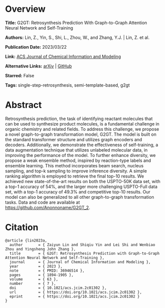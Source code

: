 # Overview
**Title:**
G2GT: Retrosynthesis Prediction With Graph-to-Graph Attention Neural Network and Self-Training

**Authors:**
Lin, Z., Yin, S., Shi, L., Zhou, W., and Zhang, Y.J. |
Lin, Z. et al.

**Publication Date:**
2023/03/22

**Link:**
[ACS Journal of Chemical Information and Modeling](https://pubs.acs.org/doi/10.1021/acs.jcim.2c01302)

**Alternative Links:**
[arXiv](https://arxiv.org/abs/2204.08608) |
[GitHub](https://github.com/ZaiyunLin/G2GT_2)

**Starred:**
False

**Tags:**
single-step-retrosynthesis, semi-template-based, g2gt


# Abstract
Retrosynthesis prediction, the task of identifying reactant molecules that can be used to synthesize product molecules, is a fundamental challenge in organic chemistry and related fields.
To address this challenge, we propose a novel graph-to-graph transformation model, G2GT.
The model is built on the standard transformer structure and utilizes graph encoders and decoders.
Additionally, we demonstrate the effectiveness of self-training, a data augmentation technique that utilizes unlabeled molecular data, in improving the performance of the model.
To further enhance diversity, we propose a weak ensemble method, inspired by reaction-type labels and ensemble learning.
This method incorporates beam search, nucleus sampling, and top-k sampling to improve inference diversity.
A simple ranking algorithm is employed to retrieve the final top-10 results.
We achieved new state-of-the-art results on both the USPTO-50K data set, with a top-1 accuracy of 54%, and the larger more challenging USPTO-Full data set, with a top-1 accuracy of 49.3% and competitive top-10 results.
Our model can also be generalized to all other graph-to-graph transformation tasks.
Data and code are available at https://github.com/Anonnoname/G2GT_2.


# Citation
```
@article {lin2023a,
  author       = { Zaiyun Lin and Shiqiu Yin and Lei Shi and Wenbiao Zhou and Yingsheng John Zhang },
  title        = { G2GT: Retrosynthesis Prediction with Graph-to-Graph Attention Neural Network and Self-Training },
  journal      = { Journal of Chemical Information and Modeling },
  year         = { 2023 },
  note         = { PMID: 36946514 },
  pages        = { 1894-1905 },
  volume       = { 63 },
  number       = { 7 },
  doi          = { 10.1021/acs.jcim.2c01302 },
  url          = { https://doi.org/10.1021/acs.jcim.2c01302 },
  eprint       = { https://doi.org/10.1021/acs.jcim.2c01302 }
}
```
